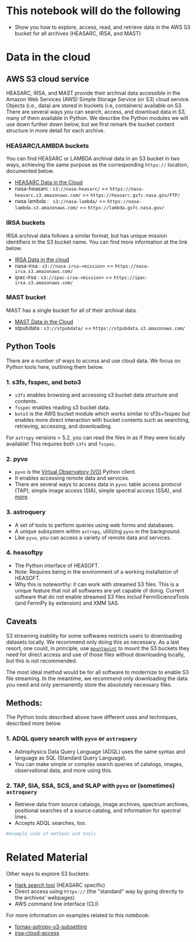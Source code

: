 # This notebook will do the following

* Show you how to explore, access, read, and retrieve data in the AWS S3 bucket for all archives (HEASARC, IRSA, and MAST)


# Data in the cloud
## AWS S3 cloud service
   
HEASARC, IRSA, and MAST provide their archival data accessible in the Amazon Web Services (AWS) Simple Storage Service (or S3) cloud service. Objects (i.e., data) are stored in buckets (i.e, containers) available on S3.  There are several ways you can search, access, and download data in S3, many of them available in Python. We describe the Python modules we will use down further down below, but we first remark the bucket content structure in more detail for each archive.


### HEASARC/LAMBDA buckets
You can find HEASARC or LAMBDA archival data in an S3 bucket in two ways, achieving the same purpose as the corresponding ``https://`` location, documented below.
* <a href="https://heasarc.gsfc.nasa.gov/docs/archive/cloud.html">HEASARC Data in the Cloud</a>
* nasa-heasarc : ``s3://nasa-heasarc/`` == ``https://nasa-heasarc.s3.amazonaws.com/`` == ``https://heasarc.gsfc.nasa.gov/FTP/``
* nasa lambda : `` s3://nasa-lambda/`` == ``https://nasa-lambda.s3.amazonaws.com/`` == ``https://lambda.gsfc.nasa.gov/``

### IRSA buckets
IRSA archival data follows a similar format, but has unique mission identifiers in the S3 bucket name. You can find more information at the link below.
* <a href="https://irsa.ipac.caltech.edu/cloud_access/">IRSA Data in the cloud</a>
* nasa-irsa : ``s3://nasa-irsa-<mission>`` == ``https://nasa-irsa.s3.amazonaws.com/``
* ipac-irsa : ``s3://ipac-irsa-<mission>`` == ``https://ipac-irsa.s3.amazonaws.com/``

### MAST bucket
MAST has a single bucket for all of their archival data. 
* <a href="https://outerspace.stsci.edu/display/MASTDOCS/Public+AWS+Data"> MAST Data in the Cloud</a>
* stpubdata : ``s3://stpubdata/`` == ``https://stpubdata.s3.amazonaws.com/``


##  Python Tools

There are a number of ways to access and use cloud data. We focus on Python tools here, outlining them below. 

### 1. s3fs, fsspec, and boto3

* ``s3fs`` enables browsing and accessing s3 bucket data structure and contents. 
* ``fsspec`` enables reading s3 bucket data.
* ``boto3`` is the AWS bucket module which works similar to sf3s+fsspec but enables more direct interaction with bucket contents such as searching, retrieving, accessing, and downloading. 
    
For ``astropy`` versions > 5.2, you can read the files in as if they were locally available! This requires both ``s3fs`` and ``fsspec``.   

### 2. pyvo
* ``pyvo`` is the <a href="https://www.ivoa.net/">Virtual Observatory (VO)</a> Python client.
* It enables accessing remote data and services.
* There are several ways to access data in ``pyvo``: table access protocol (TAP), simple image access (SIA), simple spectral access (SSA), and <a href="https://pyvo.readthedocs.io/en/latest/">more</a>.
   
### 3. astroquery
* A set of tools to perform queries using web forms and databases. 
* A unique subsystem within ``astropy``, utilizing ``pyvo`` in the background. 
* Like ``pyvo``, you can access a variety of remote data and services. 
   
### 4. heasoftpy
* The Python interface of HEASOFT. 
* Note: Requires being in the environment of a working installation of HEASOFT.
* Why this is noteworthy: it can work with streamed S3 files. This is a unique feature that not all softwares are yet capable of doing. Current software that do not enable streamed S3 files includ FermiScienceTools (and FermiPy by extension) and XMM SAS. 

## Caveats
S3 streaming inability for some softwares restricts users to downloading datasets locally. We recommend only doing this as necessary. As a last resort, one could, in principle, use <a href="https://github.com/awslabs/mountpoint-s3">``mountpoint``</a> to mount the S3 buckets they need for direct access and use of those files without downloading locally, but this is not recommended. 

The most ideal method would be for all software to modernize to enable S3 file streaming. In the meantime, we recommend only downloading the data you need and only permanently store the absolutely necessary files. 


## Methods: 

The Python tools described above have different uses and techniques, described more below. 

### 1. ADQL query search with ``pyvo`` or ``astroquery``
* Astrophysics Data Query Language (ADQL) uses the same syntax and language as SQL (Standard Query Language). 
* You can make simple or complex search queries of catalogs, images, observational data, and more using this.

### 2. TAP, SIA, SSA, SCS, and SLAP with ``pyvo`` or (sometimes) ``astroquery``
* Retrieve data from source catalogs, image archives, spectrum archives, positional searches of a source catalog, and information for spectral lines. 
* Accepts ADQL searches, too.

```python
#example code of methods and tools 
```

# Related Material

Other ways to explore S3 buckets:
* <a href="https://heasarc.gsfc.nasa.gov/docs/archive/cloud/hark.html">Hark search tool</a> (HEASARC specific)
* Direct access using ``https://`` (the "standard" way by going directly to the archives' webpages)
* AWS command line interface (CLI)

For more information on examples related to this notebook: 
* <a href="https://github.com/nasa-fornax/fornax-s3-subsets/blob/main/notebooks/astropy-s3-subsetting-demo.ipynb">fornax-astropy-s3-subsetting</a>
* <a href="https://caltech-ipac.github.io/irsa-tutorials/tutorials/cloud_access/cloud-access-intro.html">irsa-cloud-access</a>

```python

```
